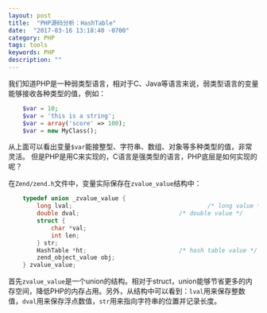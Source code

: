 ```yaml
---
layout: post
title:  "PHP源码分析：HashTable"
date:  "2017-03-16 13:18:40 -0700"
category: PHP
tags: tools
keywords: PHP
description: ""
---  
```


我们知道PHP是一种弱类型语言，相对于C、Java等语言来说，弱类型语言的变量能够接收各种类型的值，例如：  
``` php  
	$var = 10;
	$var = 'this is a string';
	$var = array('score' => 100);
	$var = new MyClass();
```  
从上面可以看出变量`$var`能接整型、字符串、数组、对象等多种类型的值，非常灵活。
但是PHP是用C来实现的，C语言是强类型的语言，PHP底层是如何实现的呢？  


在`Zend/zend.h`文件中，变量实际保存在`zvalue_value`结构中：  
``` c  
	typedef union _zvalue_value {
		long lval;                                      /* long value */
		double dval;                            /* double value */
		struct {
			char *val;
			int len;
		} str;
		HashTable *ht;                          /* hash table value */
		zend_object_value obj;  
	} zvalue_value;
```  
首先`zvalue_value`是一个union的结构。相对于struct，union能够节省更多的内存空间，降低PHP的内存占用。另外，从结构中可以看到：`lval`用来保存整数值，`dval`用来保存浮点数值，`str`用来指向字符串的位置并记录长度。